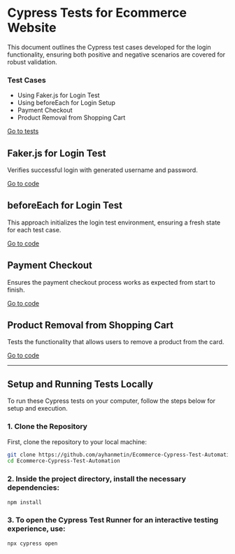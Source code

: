 # Cypress Tests for Ecommerce Website

This document outlines the Cypress test cases developed for the login functionality, ensuring both positive and negative scenarios are covered for robust validation.

### Test Cases

- Using Faker.js for Login Test
- Using beforeEach for Login Setup
- Payment Checkout
- Product Removal from Shopping Cart

[Go to tests](https://github.com/ayhanmetin/Ecommerce-Cypress-Test-Automation/tree/main/cypress/e2e/E-commerce_Test_File)

## Faker.js for Login Test

Verifies successful login with generated username and password.

[Go to code](https://github.com/ayhanmetin/Ecommerce-Cypress-Test-Automation/blob/main/cypress/e2e/E-commerce_Test_File/Fakerjs_Login_Test.cy.js)

## beforeEach for Login Test

This approach initializes the login test environment, ensuring a fresh state for each test case.

[Go to code](https://github.com/ayhanmetin/Ecommerce-Cypress-Test-Automation/blob/main/cypress/e2e/E-commerce_Test_File/Login_BeforeEach.cy.js)

## Payment Checkout

Ensures the payment checkout process works as expected from start to finish.

[Go to code](https://github.com/ayhanmetin/Ecommerce-Cypress-Test-Automation/blob/main/cypress/e2e/E-commerce_Test_File/Payment_Checkout.cy.js)

## Product Removal from Shopping Cart

Tests the functionality that allows users to remove a product from the card.

[Go to code](https://github.com/ayhanmetin/Ecommerce-Cypress-Test-Automation/blob/main/cypress/e2e/E-commerce_Test_File/Remove_Card.cy.js)

---

## Setup and Running Tests Locally

To run these Cypress tests on your computer, follow the steps below for setup and execution.

### 1. Clone the Repository

First, clone the repository to your local machine:

```bash
git clone https://github.com/ayhanmetin/Ecommerce-Cypress-Test-Automation
cd Ecommerce-Cypress-Test-Automation
```

### 2. Inside the project directory, install the necessary dependencies:

```bash
npm install
```

### 3. To open the Cypress Test Runner for an interactive testing experience, use:

```bash
npx cypress open
```
